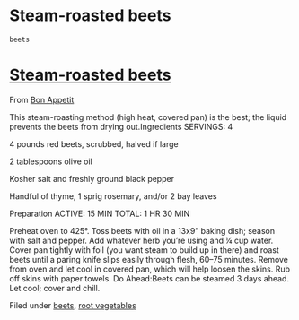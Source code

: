 # Steam-roasted beets

`beets`

# [Steam\-roasted beets](http://hashtagrecipes.tumblr.com/post/113261110302/beets)

From [Bon Appetit](http://t.umblr.com/redirect?z=http%3A%2F%2Fwww.bonappetit.com%2Frecipe%2Fbig-batch-of-oven-steamed-beets&t=ODY5YzJhZmJmNzAzN2JlNzRkOTQ4MmY1ZGFmMWVjOTU2MTQ0Y2ExMCwyUGtQdkl5cg%3D%3D&b=t%3AzZ3NOPhvh7uRX6k2fs1rbg&p=http%3A%2F%2Fhashtagrecipes.tumblr.com%2Fpost%2F113261110302%2Fbeets&m=0)

This steam\-roasting method \(high heat, covered pan\) is the best; the liquid prevents the beets from drying out.Ingredients SERVINGS: 4 

4 pounds red beets, scrubbed, halved if large 

2 tablespoons olive oil 

Kosher salt and freshly ground black pepper 

Handful of thyme, 1 sprig rosemary, and/or 2 bay leaves 

Preparation ACTIVE: 15 MIN TOTAL: 1 HR 30 MIN 

Preheat oven to 425°. Toss beets with oil in a 13x9” baking dish; season with salt and pepper. Add whatever herb you’re using and ¼ cup water. Cover pan tightly with foil \(you want steam to build up in there\) and roast beets until a paring knife slips easily through flesh, 60–75 minutes. Remove from oven and let cool in covered pan, which will help loosen the skins. Rub off skins with paper towels. Do Ahead:Beets can be steamed 3 days ahead. Let cool; cover and chill.

Filed under [beets](http://hashtagrecipes.tumblr.com/tagged/beets), [root vegetables](http://hashtagrecipes.tumblr.com/tagged/root-vegetables)
